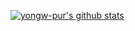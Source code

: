 [![yongw-pur's github stats](https://github-readme-stats.vercel.app/api?username=yongw-pur&show_icons=true&theme=radical)](https://github.com/yongw-pur/)

<!--
**yongw-pur/yongw-pur** is a ✨ _special_ ✨ repository because its `README.md` (this file) appears on your GitHub profile.

Here are some ideas to get you started:

- 🔭 I’m currently working on ...
- 🌱 I’m currently learning ...
- 👯 I’m looking to collaborate on ...
- 🤔 I’m looking for help with ...
- 💬 Ask me about ...
- 📫 How to reach me: ...
- 😄 Pronouns: ...
- ⚡ Fun fact: ...
-->
